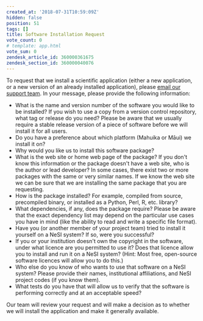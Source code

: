 ```yaml
---
created_at: '2018-07-31T10:59:09Z'
hidden: false
position: 51
tags: []
title: Software Installation Request
vote_count: 0
# template: app.html
vote_sum: 0
zendesk_article_id: 360000361675
zendesk_section_id: 360000040076
---
```


To request that we install a scientific application (either a new
application, or a new version of an already installed application),
please [email our support
team](mailto:support@nesi.org.nz?subject=New%20software%20request). In
your message, please provide the following information:

- What is the name and version number of the software you would like
    to be installed? If you wish to use a copy from a version control
    repository, what tag or release do you need? Please be aware that we
    usually require a stable release version of a piece of software
    before we will install it for all users.
- Do you have a preference about which platform (Mahuika or Māui) we
    install it on?
- Why would you like us to install this software package?
- What is the web site or home web page of the package? If you don't
    know this information or the package doesn't have a web site, who is
    the author or lead developer? In some cases, there exist two or more
    packages with the same or very similar names. If we know the web
    site we can be sure that we are installing the same package that you
    are requesting.
- How is the package installed? For example, compiled from source,
    precompiled binary, or installed as a Python, Perl, R, etc. library?
- What dependencies, if any, does the package require? Please be aware
    that the exact dependency list may depend on the particular use
    cases you have in mind (like the ability to read and write a
    specific file format).
- Have you (or another member of your project team) tried to install
    it yourself on a NeSI system? If so, were you successful?
- If you or your institution doesn't own the copyright in the
    software, under what licence are you permitted to use it? Does that
    licence allow you to install and run it on a NeSI system? (Hint:
    Most free, open-source software licences will allow you to do this.)
- Who else do you know of who wants to use that software on a NeSI
    system? Please provide their names, institutional affiliations, and
    NeSI project codes (if you know them).
- What tests do you have that will allow us to verify that the
    software is performing correctly and at an acceptable speed?

Our team will review your request and will make a decision as to whether
we will install the application and make it generally available.
